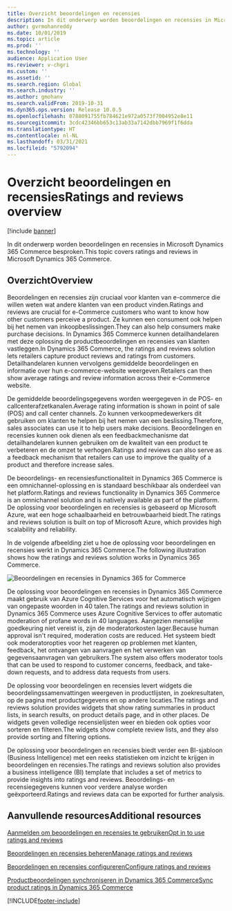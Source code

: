 ```yaml
---
title: Overzicht beoordelingen en recensies
description: In dit onderwerp worden beoordelingen en recensies in Microsoft Dynamics 365 Commerce besproken.
author: gvrmohanreddy
ms.date: 10/01/2019
ms.topic: article
ms.prod: ''
ms.technology: ''
audience: Application User
ms.reviewer: v-chgri
ms.custom: ''
ms.assetid: ''
ms.search.region: Global
ms.search.industry: ''
ms.author: gmohanv
ms.search.validFrom: 2019-10-31
ms.dyn365.ops.version: Release 10.0.5
ms.openlocfilehash: 0788091755fb784621e972a0573f7004952e8e11
ms.sourcegitcommit: 3cdc42346bb653c13ab33a7142dbb7969f1f6dda
ms.translationtype: HT
ms.contentlocale: nl-NL
ms.lasthandoff: 03/31/2021
ms.locfileid: "5792094"
---
```

# <a name="ratings-and-reviews-overview"></a><span data-ttu-id="bb89d-103">Overzicht beoordelingen en recensies</span><span class="sxs-lookup"><span data-stu-id="bb89d-103">Ratings and reviews overview</span></span>


[!include [banner](includes/banner.md)]

<span data-ttu-id="bb89d-104">In dit onderwerp worden beoordelingen en recensies in Microsoft Dynamics 365 Commerce besproken.</span><span class="sxs-lookup"><span data-stu-id="bb89d-104">This topic covers ratings and reviews in Microsoft Dynamics 365 Commerce.</span></span>

## <a name="overview"></a><span data-ttu-id="bb89d-105">Overzicht</span><span class="sxs-lookup"><span data-stu-id="bb89d-105">Overview</span></span>

<span data-ttu-id="bb89d-106">Beoordelingen en recensies zijn cruciaal voor klanten van e-commerce die willen weten wat andere klanten van een product vinden.</span><span class="sxs-lookup"><span data-stu-id="bb89d-106">Ratings and reviews are crucial for e-Commerce customers who want to know how other customers perceive a product.</span></span> <span data-ttu-id="bb89d-107">Ze kunnen een consument ook helpen bij het nemen van inkoopbeslissingen.</span><span class="sxs-lookup"><span data-stu-id="bb89d-107">They can also help consumers make purchase decisions.</span></span> <span data-ttu-id="bb89d-108">In Dynamics 365 Commerce kunnen detailhandelaren met deze oplossing de productbeoordelingen en recensies van klanten vastleggen.</span><span class="sxs-lookup"><span data-stu-id="bb89d-108">In Dynamics 365 Commerce, the ratings and reviews solution lets retailers capture product reviews and ratings from customers.</span></span> <span data-ttu-id="bb89d-109">Detailhandelaren kunnen vervolgens gemiddelde beoordelingen en informatie over hun e-commerce-website weergeven.</span><span class="sxs-lookup"><span data-stu-id="bb89d-109">Retailers can then show average ratings and review information across their e-Commerce website.</span></span>

<span data-ttu-id="bb89d-110">De gemiddelde beoordelingsgegevens worden weergegeven in de POS- en callcenterafzetkanalen.</span><span class="sxs-lookup"><span data-stu-id="bb89d-110">Average rating information is shown in point of sale (POS) and call center channels.</span></span> <span data-ttu-id="bb89d-111">Zo kunnen verkoopmedewerkers dit gebruiken om klanten te helpen bij het nemen van een beslissing.</span><span class="sxs-lookup"><span data-stu-id="bb89d-111">Therefore, sales associates can use it to help users make decisions.</span></span> <span data-ttu-id="bb89d-112">Beoordelingen en recensies kunnen ook dienen als een feedbackmechanisme dat detailhandelaren kunnen gebruiken om de kwaliteit van een product te verbeteren en de omzet te verhogen.</span><span class="sxs-lookup"><span data-stu-id="bb89d-112">Ratings and reviews can also serve as a feedback mechanism that retailers can use to improve the quality of a product and therefore increase sales.</span></span>

<span data-ttu-id="bb89d-113">De beoordelings- en recensiesfunctionaliteit in Dynamics 365 Commerce is een omnichannel-oplossing en is standaard beschikbaar als onderdeel van het platform.</span><span class="sxs-lookup"><span data-stu-id="bb89d-113">Ratings and reviews functionality in Dynamics 365 Commerce is an omnichannel solution and is natively available as part of the platform.</span></span> <span data-ttu-id="bb89d-114">De oplossing voor beoordelingen en recensies is gebaseerd op Microsoft Azure, wat een hoge schaalbaarheid en betrouwbaarheid biedt.</span><span class="sxs-lookup"><span data-stu-id="bb89d-114">The ratings and reviews solution is built on top of Microsoft Azure, which provides high scalability and reliability.</span></span>

<span data-ttu-id="bb89d-115">In de volgende afbeelding ziet u hoe de oplossing voor beoordelingen en recensies werkt in Dynamics 365 Commerce.</span><span class="sxs-lookup"><span data-stu-id="bb89d-115">The following illustration shows how the ratings and reviews solution works in Dynamics 365 Commerce.</span></span>

![Beoordelingen en recensies in Dynamics 365 for Commerce](media/Dynamics-365-Commerce-Ratings-and-Reviews-Overview.jpg)

<span data-ttu-id="bb89d-117">De oplossing voor beoordelingen en recensies in Dynamics 365 Commerce maakt gebruik van Azure Cognitive Services voor het automatisch wijzigen van ongepaste woorden in 40 talen.</span><span class="sxs-lookup"><span data-stu-id="bb89d-117">The ratings and reviews solution in Dynamics 365 Commerce uses Azure Cognitive Services to offer automatic moderation of profane words in 40 languages.</span></span> <span data-ttu-id="bb89d-118">Aangezien menselijke goedkeuring niet vereist is, zijn de moderatorkosten lager.</span><span class="sxs-lookup"><span data-stu-id="bb89d-118">Because human approval isn't required, moderation costs are reduced.</span></span> <span data-ttu-id="bb89d-119">Het systeem biedt ook moderatoropties voor het reageren op problemen met klanten, feedback, het ontvangen van aanvragen en het verwerken van gegevensaanvragen van gebruikers.</span><span class="sxs-lookup"><span data-stu-id="bb89d-119">The system also offers moderator tools that can be used to respond to customer concerns, feedback, and take-down requests, and to address data requests from users.</span></span>

<span data-ttu-id="bb89d-120">De oplossing voor beoordelingen en recensies levert widgets die beoordelingssamenvattingen weergeven in productlijsten, in zoekresultaten, op de pagina met productgegevens en op andere locaties.</span><span class="sxs-lookup"><span data-stu-id="bb89d-120">The ratings and reviews solution provides widgets that show rating summaries in product lists, in search results, on product details page, and in other places.</span></span> <span data-ttu-id="bb89d-121">De widgets geven volledige recensielijsten weer en bieden ook opties voor sorteren en filteren.</span><span class="sxs-lookup"><span data-stu-id="bb89d-121">The widgets show complete review lists, and they also provide sorting and filtering options.</span></span>

<span data-ttu-id="bb89d-122">De oplossing voor beoordelingen en recensies biedt verder een BI-sjabloon (Business Intelligence) met een reeks statistieken om inzicht te krijgen in beoordelingen en recensies.</span><span class="sxs-lookup"><span data-stu-id="bb89d-122">The ratings and reviews solution also provides a business intelligence (BI) template that includes a set of metrics to provide insights into ratings and reviews.</span></span> <span data-ttu-id="bb89d-123">Beoordelings- en recensiegegevens kunnen voor verdere analyse worden geëxporteerd.</span><span class="sxs-lookup"><span data-stu-id="bb89d-123">Ratings and reviews data can be exported for further analysis.</span></span>

## <a name="additional-resources"></a><span data-ttu-id="bb89d-124">Aanvullende resources</span><span class="sxs-lookup"><span data-stu-id="bb89d-124">Additional resources</span></span>

[<span data-ttu-id="bb89d-125">Aanmelden om beoordelingen en recensies te gebruiken</span><span class="sxs-lookup"><span data-stu-id="bb89d-125">Opt in to use ratings and reviews</span></span>](opt-in-ratings-reviews.md)

[<span data-ttu-id="bb89d-126">Beoordelingen en recensies beheren</span><span class="sxs-lookup"><span data-stu-id="bb89d-126">Manage ratings and reviews</span></span>](manage-reviews.md)

[<span data-ttu-id="bb89d-127">Beoordelingen en recensies configureren</span><span class="sxs-lookup"><span data-stu-id="bb89d-127">Configure ratings and reviews</span></span>](configure-ratings-reviews.md)

[<span data-ttu-id="bb89d-128">Productbeoordelingen synchroniseren in Dynamics 365 Commerce</span><span class="sxs-lookup"><span data-stu-id="bb89d-128">Sync product ratings in Dynamics 365 Commerce</span></span>](sync-product-ratings.md)


[!INCLUDE[footer-include](../includes/footer-banner.md)]